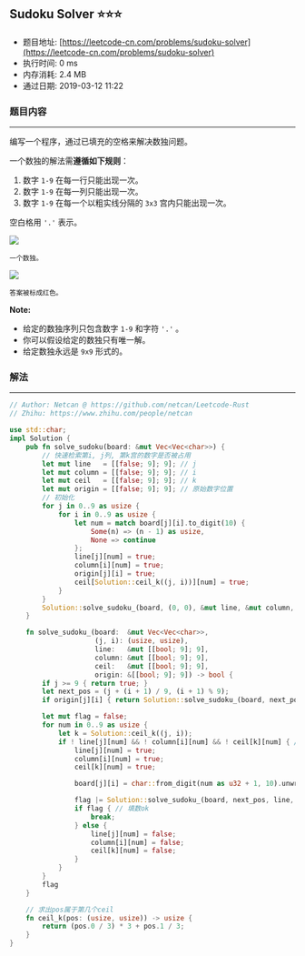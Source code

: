 ## Sudoku Solver :star::star::star:
- 题目地址: [https://leetcode-cn.com/problems/sudoku-solver](https://leetcode-cn.com/problems/sudoku-solver)
- 执行时间: 0 ms 
- 内存消耗: 2.4 MB
- 通过日期: 2019-03-12 11:22

### 题目内容
---
<p>编写一个程序，通过已填充的空格来解决数独问题。</p>

<p>一个数独的解法需<strong>遵循如下规则</strong>：</p>

<ol>
	<li>数字 <code>1-9</code> 在每一行只能出现一次。</li>
	<li>数字 <code>1-9</code> 在每一列只能出现一次。</li>
	<li>数字 <code>1-9</code> 在每一个以粗实线分隔的 <code>3x3</code> 宫内只能出现一次。</li>
</ol>

<p>空白格用 <code>'.'</code> 表示。</p>

<p><img src="http://upload.wikimedia.org/wikipedia/commons/thumb/f/ff/Sudoku-by-L2G-20050714.svg/250px-Sudoku-by-L2G-20050714.svg.png"></p>

<p><small>一个数独。</small></p>

<p><img src="http://upload.wikimedia.org/wikipedia/commons/thumb/3/31/Sudoku-by-L2G-20050714_solution.svg/250px-Sudoku-by-L2G-20050714_solution.svg.png"></p>

<p><small>答案被标成红色。</small></p>

<p><strong>Note:</strong></p>

<ul>
	<li>给定的数独序列只包含数字 <code>1-9</code> 和字符 <code>'.'</code> 。</li>
	<li>你可以假设给定的数独只有唯一解。</li>
	<li>给定数独永远是 <code>9x9</code> 形式的。</li>
</ul>


### 解法
---
```rust
// Author: Netcan @ https://github.com/netcan/Leetcode-Rust
// Zhihu: https://www.zhihu.com/people/netcan

use std::char;
impl Solution {
    pub fn solve_sudoku(board: &mut Vec<Vec<char>>) {
        // 快速检索第i, j列, 第k宫的数字是否被占用
        let mut line   = [[false; 9]; 9]; // j
        let mut column = [[false; 9]; 9]; // i
        let mut ceil   = [[false; 9]; 9]; // k
        let mut origin = [[false; 9]; 9]; // 原始数字位置
        // 初始化
        for j in 0..9 as usize {
            for i in 0..9 as usize {
                let num = match board[j][i].to_digit(10) {
                    Some(n) => (n - 1) as usize,
                    None => continue
                };
                line[j][num] = true;
                column[i][num] = true;
                origin[j][i] = true;
                ceil[Solution::ceil_k((j, i))][num] = true;
            }
        }
        Solution::solve_sudoku_(board, (0, 0), &mut line, &mut column, &mut ceil, &origin);
    }

    fn solve_sudoku_(board:  &mut Vec<Vec<char>>,
                     (j, i): (usize, usize),
                     line:   &mut [[bool; 9]; 9],
                     column: &mut [[bool; 9]; 9],
                     ceil:   &mut [[bool; 9]; 9],
                     origin: &[[bool; 9]; 9]) -> bool {
        if j >= 9 { return true; }
        let next_pos = (j + (i + 1) / 9, (i + 1) % 9);
        if origin[j][i] { return Solution::solve_sudoku_(board, next_pos, line, column, ceil, origin); }

        let mut flag = false;
        for num in 0..9 as usize {
            let k = Solution::ceil_k((j, i));
            if ! line[j][num] && ! column[i][num] && ! ceil[k][num] { // 数字num + 1没用过
                line[j][num] = true;
                column[i][num] = true;
                ceil[k][num] = true;

                board[j][i] = char::from_digit(num as u32 + 1, 10).unwrap();

                flag |= Solution::solve_sudoku_(board, next_pos, line, column, ceil, origin);
                if flag { // 填数ok
                    break;
                } else {
                    line[j][num] = false;
                    column[i][num] = false;
                    ceil[k][num] = false;
                }
            }
        }
        flag
    }

    // 求出pos属于第几个ceil
    fn ceil_k(pos: (usize, usize)) -> usize {
        return (pos.0 / 3) * 3 + pos.1 / 3;
    }
}


```